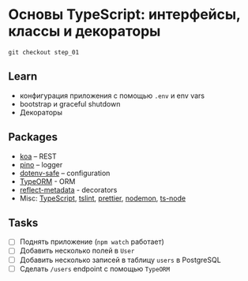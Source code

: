 # Основы TypeScript: интерфейсы, классы и декораторы

`git checkout step_01`

## Learn
- конфигурация приложения с помощью `.env` и env vars
- bootstrap и graceful shutdown
- Декораторы

## Packages

- [koa](https://koajs.com/) – REST
- [pino](http://getpino.io/#/) – logger
- [dotenv-safe](https://www.npmjs.com/package/dotenv-safe) – configuration
- [TypeORM](https://typeorm.io/#/) - ORM
- [reflect-metadata](https://rbuckton.github.io/reflect-metadata/) - decorators
- Misc: [TypeScript](https://www.typescriptlang.org/), [tslint](https://palantir.github.io/tslint/), [prettier](https://prettier.io/), [nodemon](https://nodemon.io/), [ts-node](https://www.npmjs.com/package/ts-node)

## Tasks
- [ ] Поднять приложение (`npm watch` работает)
- [ ] Добавить несколько полей в `User`
- [ ] Добавить несколько записей в таблицу `users` в PostgreSQL
- [ ] Сделать `/users` endpoint с помощью `TypeORM`

